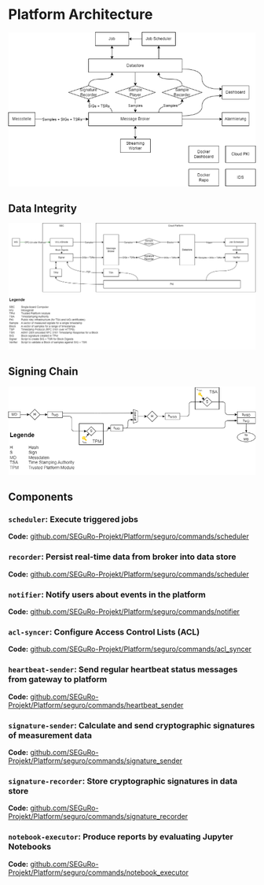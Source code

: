 # Platform Architecture

![overview](./_static/platform_architecture.png)

## Data Integrity

![data_integrity](./_static/data_integrity.png)

## Signing Chain

![data_signing](./_static/data_signing.png)

## Components

### `scheduler`: Execute triggered jobs

**Code:** [github.com/SEGuRo-Projekt/Platform/seguro/commands/scheduler](https://github.com/SEGuRo-Projekt/Platform/tree/main/seguro/commands/scheduler)

### `recorder`: Persist real-time data from broker into data store

**Code:** [github.com/SEGuRo-Projekt/Platform/seguro/commands/scheduler](https://github.com/SEGuRo-Projekt/Platform/tree/main/seguro/commands/scheduler)

### `notifier`: Notify users about events in the platform

**Code:** [github.com/SEGuRo-Projekt/Platform/seguro/commands/notifier](https://github.com/SEGuRo-Projekt/Platform/tree/main/seguro/commands/notifier)

### `acl-syncer`: Configure Access Control Lists (ACL)

**Code:** [github.com/SEGuRo-Projekt/Platform/seguro/commands/acl_syncer](https://github.com/SEGuRo-Projekt/Platform/tree/main/seguro/commands/acl_syncer)

### `heartbeat-sender`: Send regular heartbeat status messages from gateway to platform

**Code:** [github.com/SEGuRo-Projekt/Platform/seguro/commands/heartbeat_sender](https://github.com/SEGuRo-Projekt/Platform/tree/main/seguro/commands/heartbeat_sender)

### `signature-sender`: Calculate and send cryptographic signatures of measurement data

**Code:** [github.com/SEGuRo-Projekt/Platform/seguro/commands/signature_sender](https://github.com/SEGuRo-Projekt/Platform/tree/main/seguro/commands/signature_sender)

### `signature-recorder`: Store cryptographic signatures in data store

**Code:** [github.com/SEGuRo-Projekt/Platform/seguro/commands/signature_recorder](https://github.com/SEGuRo-Projekt/Platform/tree/main/seguro/commands/signature_recorder)

### `notebook-executor`: Produce reports by evaluating Jupyter Notebooks

**Code:** [github.com/SEGuRo-Projekt/Platform/seguro/commands/notebook_executor](https://github.com/SEGuRo-Projekt/Platform/tree/main/seguro/commands/notebook_executor)
